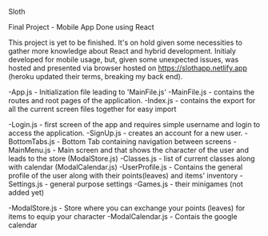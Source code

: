 Sloth

Final Project - Mobile App
Done using React

This project is yet to be finished. It's on hold given some necessities to gather more knowledge about React and hybrid development.
Initialy developed for mobile usage, but, given some unexpected issues, was hosted and presented via browser hosted on https://slothapp.netlify.app (heroku updated their terms, breaking my back end).

-App.js - Initialization file leading to 'MainFile.js'
-MainFile.js - contains the routes and root pages of the application.
-Index.js - contains the export for all the current screen files together for easy import

-Login.js - first screen of the app and requires simple username and login to access the application.
-SignUp.js - creates an account for a new user.
-BottomTabs.js - Bottom Tab containing navigation between screens
-MainMenu.js - Main screen and that shows the character of the user and leads to the store (ModalStore.js)
-Classes.js - list of current classes along with calendar (ModalCalendar.js)
-UserProfile.js - Contains the general profile of the user along with their points(leaves) and items' inventory
-Settings.js - general purpose settings
-Games.js - their minigames (not added yet)

-ModalStore.js - Store where you can exchange your points (leaves) for items to equip your character
-ModalCalendar.js - Contais the google calendar

